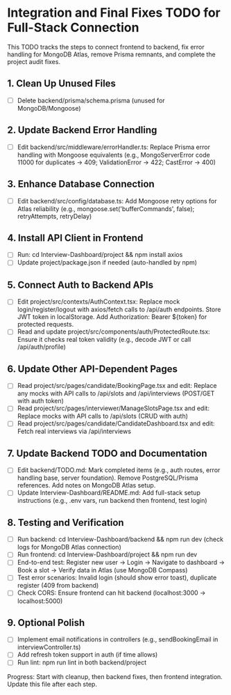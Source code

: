 # Integration and Final Fixes TODO for Full-Stack Connection

This TODO tracks the steps to connect frontend to backend, fix error handling for MongoDB Atlas, remove Prisma remnants, and complete the project audit fixes.

## 1. Clean Up Unused Files
- [ ] Delete backend/prisma/schema.prisma (unused for MongoDB/Mongoose)

## 2. Update Backend Error Handling
- [ ] Edit backend/src/middleware/errorHandler.ts: Replace Prisma error handling with Mongoose equivalents (e.g., MongoServerError code 11000 for duplicates → 409; ValidationError → 422; CastError → 400)

## 3. Enhance Database Connection
- [ ] Edit backend/src/config/database.ts: Add Mongoose retry options for Atlas reliability (e.g., mongoose.set('bufferCommands', false); retryAttempts, retryDelay)

## 4. Install API Client in Frontend
- [ ] Run: cd Interview-Dashboard/project && npm install axios
- [ ] Update project/package.json if needed (auto-handled by npm)

## 5. Connect Auth to Backend APIs
- [ ] Edit project/src/contexts/AuthContext.tsx: Replace mock login/register/logout with axios/fetch calls to /api/auth endpoints. Store JWT token in localStorage. Add Authorization: Bearer ${token} for protected requests.
- [ ] Read and update project/src/components/auth/ProtectedRoute.tsx: Ensure it checks real token validity (e.g., decode JWT or call /api/auth/profile)

## 6. Update Other API-Dependent Pages
- [ ] Read project/src/pages/candidate/BookingPage.tsx and edit: Replace any mocks with API calls to /api/slots and /api/interviews (POST/GET with auth token)
- [ ] Read project/src/pages/interviewer/ManageSlotsPage.tsx and edit: Replace mocks with API calls to /api/slots (CRUD with auth)
- [ ] Read project/src/pages/candidate/CandidateDashboard.tsx and edit: Fetch real interviews via /api/interviews

## 7. Update Backend TODO and Documentation
- [ ] Edit backend/TODO.md: Mark completed items (e.g., auth routes, error handling base, server foundation). Remove PostgreSQL/Prisma references. Add notes on MongoDB Atlas setup.
- [ ] Update Interview-Dashboard/README.md: Add full-stack setup instructions (e.g., .env vars, run backend then frontend, test login)

## 8. Testing and Verification
- [ ] Run backend: cd Interview-Dashboard/backend && npm run dev (check logs for MongoDB Atlas connection)
- [ ] Run frontend: cd Interview-Dashboard/project && npm run dev
- [ ] End-to-end test: Register new user → Login → Navigate to dashboard → Book a slot → Verify data in Atlas (use MongoDB Compass)
- [ ] Test error scenarios: Invalid login (should show error toast), duplicate register (409 from backend)
- [ ] Check CORS: Ensure frontend can hit backend (localhost:3000 → localhost:5000)

## 9. Optional Polish
- [ ] Implement email notifications in controllers (e.g., sendBookingEmail in interviewController.ts)
- [ ] Add refresh token support in auth (if time allows)
- [ ] Run lint: npm run lint in both backend/project

Progress: Start with cleanup, then backend fixes, then frontend integration. Update this file after each step.
